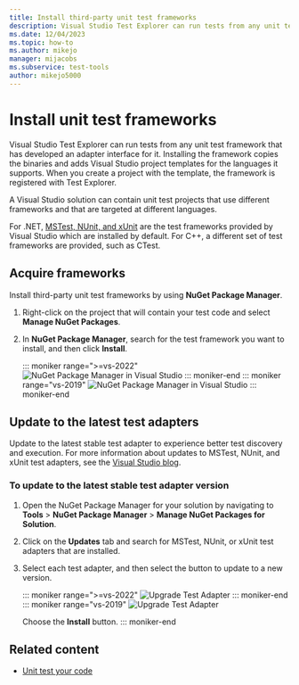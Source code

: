 ```yaml
---
title: Install third-party unit test frameworks
description: Visual Studio Test Explorer can run tests from any unit test framework that has developed an adapter interface for it.
ms.date: 12/04/2023
ms.topic: how-to
ms.author: mikejo
manager: mijacobs
ms.subservice: test-tools
author: mikejo5000
---
```

# Install unit test frameworks

Visual Studio Test Explorer can run tests from any unit test framework that has developed an adapter interface for it. Installing the framework copies the binaries and adds Visual Studio project templates for the languages it supports. When you create a project with the template, the framework is registered with Test Explorer.

A Visual Studio solution can contain unit test projects that use different frameworks and that are targeted at different languages.

For .NET, [MSTest, NUnit, and xUnit](getting-started-with-unit-testing.md) are the test frameworks provided by Visual Studio which are installed by default. For C++, a different set of test frameworks are provided, such as CTest.

## Acquire frameworks

Install third-party unit test frameworks by using **NuGet Package Manager**.

1. Right-click on the project that will contain your test code and select **Manage NuGet Packages**.

2. In **NuGet Package Manager**, search for the test framework you want to install, and then click **Install**.

   ::: moniker range=">=vs-2022"
   ![NuGet Package Manager in Visual Studio](media/vs-2022/nuget-package-manager.png)
   ::: moniker-end
   ::: moniker range="vs-2019"
   ![NuGet Package Manager in Visual Studio](media/vs-2019/nuget-package-manager.png)
   ::: moniker-end

## Update to the latest test adapters

Update to the latest stable test adapter to experience better test discovery and execution. For more information about updates to MSTest, NUnit, and xUnit test adapters, see the [Visual Studio blog](https://devblogs.microsoft.com/visualstudio/test-experience-improvements/).

### To update to the latest stable test adapter version

1. Open the NuGet Package Manager for your solution by navigating to **Tools** > **NuGet Package Manager** > **Manage NuGet Packages for Solution**.

2. Click on the **Updates** tab and search for MSTest, NUnit, or xUnit test adapters that are installed.

3. Select each test adapter, and then select the button to update to a new version.

   ::: moniker range=">=vs-2022"
   ![Upgrade Test Adapter](media/vs-2022/install-adapter-upgrade.png)
   ::: moniker-end
   ::: moniker range="vs-2019"
   ![Upgrade Test Adapter](media/install-adapter-upgrade.png)

   Choose the **Install** button.
   ::: moniker-end

## Related content

- [Unit test your code](../test/unit-test-your-code.md)
